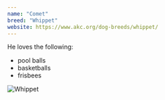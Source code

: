 ```yaml
---
name: "Comet"
breed: "Whippet"
website: https://www.akc.org/dog-breeds/whippet/
---
```


He loves the following:

- pool balls
- basketballs
- frisbees

![Whippet](https://www.akc.org/wp-content/uploads/2017/11/Whippet-On-White-01.jpg)
